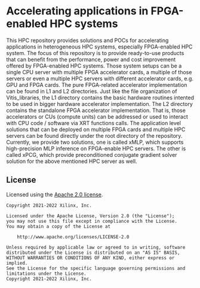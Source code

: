 # Accelerating applications in FPGA-enabled HPC systems
This HPC repository provides solutions and POCs for accelerating applications in heterogeneous HPC systems, especially FPGA-enabled HPC system. The focus of this repository is to provide ready-to-use products that can benefit from the performance, power and cost improvement offered by FPGA-enabled HPC systems. Those system setups can be a single CPU server with multiple FPGA accelerator cards, a multiple of those servers or even a multiple HPC servers with different accelerator cards, e.g. GPU and FPGA cards.
The pure FPGA-related accelerator implementation can be found in L1 and L2 directories. Just like the file organization of Vitis_libraries, the L1 directory contains the basic hardware routines intented to be used in bigger hardware accelerator implementation. The L2 directory contains the standalone FPGA accelerator implementation. That is, those accelerators or CUs (compute units) can be addressed or used to interact with CPU code / software via XRT functions calls.
The application level solutions that can be deployed on multiple FPGA cards and multiple HPC servers can be found directly under the root directory of the repository. Currently, we provide two solutions, one is called xMLP, which supports high-precision MLP inference on FPGA-enable HPC servers. The other is called xPCG, which provide preconditioned conjugate gradient solver solution for the above mentioned HPC server as well. 
## License

Licensed using the [Apache 2.0 license](https://www.apache.org/licenses/LICENSE-2.0).

    Copyright 2021-2022 Xilinx, Inc.
    
    Licensed under the Apache License, Version 2.0 (the "License");
    you may not use this file except in compliance with the License.
    You may obtain a copy of the License at
    
        http://www.apache.org/licenses/LICENSE-2.0
    
    Unless required by applicable law or agreed to in writing, software
    distributed under the License is distributed on an "AS IS" BASIS,
    WITHOUT WARRANTIES OR CONDITIONS OF ANY KIND, either express or implied.
    See the License for the specific language governing permissions and
    limitations under the License.
    Copyright 2021-2022 Xilinx, Inc.
